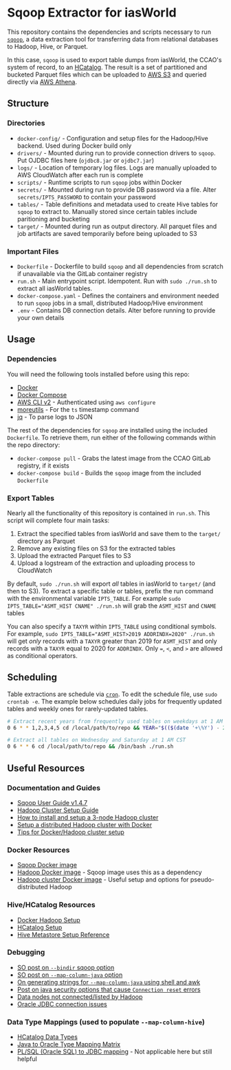 # Sqoop Extractor for iasWorld

This repository contains the dependencies and scripts necessary to run [`sqoop`](https://sqoop.apache.org/docs/1.4.7/SqoopUserGuide.html), a data extraction tool for transferring data from relational databases to Hadoop, Hive, or Parquet.

In this case, `sqoop` is used to export table dumps from iasWorld, the CCAO's system of record, to an [HCatalog](https://cwiki.apache.org/confluence/display/Hive/HCatalog). The result is a set of partitioned and bucketed Parquet files which can be uploaded to [AWS S3](https://aws.amazon.com/s3/) and queried directly via [AWS Athena](https://aws.amazon.com/athena).

## Structure 

### Directories 

- `docker-config/` - Configuration and setup files for the Hadoop/Hive backend. Used during Docker build only
- `drivers/` - Mounted during run to provide connection drivers to `sqoop`. Put OJDBC files here (`ojdbc8.jar` or `ojdbc7.jar`)
- `logs/` - Location of temporary log files. Logs are manually uploaded to AWS CloudWatch after each run is complete 
- `scripts/` - Runtime scripts to run `sqoop` jobs within Docker
- `secrets/` - Mounted during run to provide DB password via a file. Alter `secrets/IPTS_PASSWORD` to contain your password
- `tables/` - Table definitions and metadata used to create Hive tables for `sqoop` to extract to. Manually stored since certain tables include paritioning and bucketing 
- `target/` - Mounted during run as output directory. All parquet files and job artifacts are saved temporarily before being uploaded to S3

### Important Files

- `Dockerfile` - Dockerfile to build `sqoop` and all dependencies from scratch if unavailable via the GitLab container registry
- `run.sh` - Main entrypoint script. Idempotent. Run with `sudo ./run.sh` to extract all iasWorld tables. 
- `docker-compose.yaml` - Defines the containers and environment needed to run `sqoop` jobs in a small, distributed Hadoop/Hive environment
- `.env` - Contains DB connection details. Alter before running to provide your own details

## Usage

### Dependencies

You will need the following tools installed before using this repo:

- [Docker](https://docs.docker.com/get-docker/)
- [Docker Compose](https://docs.docker.com/compose/install/)
- [AWS CLI v2](https://docs.aws.amazon.com/cli/latest/userguide/install-cliv2.html) - Authenticated using `aws configure`
- [moreutils](http://joeyh.name/code/moreutils/) - For the `ts` timestamp command
- [jq](https://stedolan.github.io/jq/) - To parse logs to JSON 

The rest of the dependencies for `sqoop` are installed using the included `Dockerfile`. To retrieve them, run either of the following commands within the repo directory:

- `docker-compose pull` - Grabs the latest image from the CCAO GitLab registry, if it exists
- `docker-compose build` - Builds the `sqoop` image from the included `Dockerfile` 

### Export Tables

Nearly all the functionality of this repository is contained in `run.sh`. This script will complete four main tasks:

1. Extract the specified tables from iasWorld and save them to the `target/` directory as Parquet
2. Remove any existing files on S3 for the extracted tables
3. Upload the extracted Parquet files to S3
4. Upload a logstream of the extraction and uploading process to CloudWatch

By default, `sudo ./run.sh` will export _all_ tables in iasWorld to `target/` (and then to S3). To extract a specific table or tables, prefix the run command with the environmental variable `IPTS_TABLE`. For example `sudo IPTS_TABLE="ASMT_HIST CNAME" ./run.sh` will grab the `ASMT_HIST` and `CNAME` tables

You can also specify a `TAXYR` within `IPTS_TABLE` using conditional symbols. For example, `sudo IPTS_TABLE="ASMT_HIST>2019 ADDRINDX=2020" ./run.sh` will get _only_ records with a `TAXYR` greater than 2019 for `ASMT_HIST` and only records with a `TAXYR` equal to 2020 for `ADDRINDX`. Only `=`, `<`, and `>` are allowed as conditional operators.

## Scheduling

Table extractions are schedule via [`cron`](https://man7.org/linux/man-pages/man8/cron.8.html). To edit the schedule file, use `sudo crontab -e`. The example below schedules daily jobs for frequently updated tables and weekly ones for rarely-updated tables.

```bash
# Extract recent years from frequently used tables on weekdays at 1 AM CST
0 6 * * 1,2,3,4,5 cd /local/path/to/repo && YEAR="$(($(date '+\%Y') - 2))" IPTS_TABLE="ADDN>$YEAR APRVAL>$YEAR ASMT_HIST>$YEAR ASMT_ALL>$YEAR COMDAT>$YEAR CVLEG>$YEAR DWELDAT>$YEAR HTPAR>$YEAR LEGDAT>$YEAR OBY>$YEAR OWNDAT>$YEAR PARDAT>$YEAR SALES SPLCOM>$YEAR" /bin/bash ./run.sh

# Extract all tables on Wednesday and Saturday at 1 AM CST
0 6 * * 6 cd /local/path/to/repo && /bin/bash ./run.sh
```

## Useful Resources

### Documentation and Guides

- [Sqoop User Guide v1.4.7](https://sqoop.apache.org/docs/1.4.7/SqoopUserGuide.html)
- [Hadoop Cluster Setup Guide](https://hadoop.apache.org/docs/stable/hadoop-project-dist/hadoop-common/ClusterSetup.html)
- [How to install and setup a 3-node Hadoop cluster](https://www.linode.com/docs/guides/how-to-install-and-set-up-hadoop-cluster/)
- [Setup a distributed Hadoop cluster with Docker](https://blog.newnius.com/setup-distributed-hadoop-cluster-with-docker-step-by-step.html)
- [Tips for Docker/Hadoop cluster setup](https://medium.com/@rubenafo/some-tips-to-run-a-multi-node-hadoop-in-docker-9c7012dd4e26)

### Docker Resources

- [Sqoop Docker image](https://github.com/dvoros/docker-sqoop)
- [Hadoop Docker image](https://github.com/dvoros/hadoop-docker) - Sqoop image uses this as a dependency
- [Hadoop cluster Docker image](https://github.com/rancavil/hadoop-single-node-cluster) - Useful setup and options for pseudo-distributed Hadoop

### Hive/HCatalog Resources

- [Docker Hadoop Setup](https://github.com/big-data-europe/docker-hadoop)
- [HCatalog Setup](https://www.tutorialspoint.com/hcatalog/hcatalog_installation.htm)
- [Hive Metastore Setup Reference](https://github.com/big-data-europe/docker-hive-metastore-postgresql)

### Debugging

- [SO post on `--bindir` sqoop option](https://stackoverflow.com/questions/21599785/sqoop-not-able-to-import-table)
- [SO post on `--map-column-java` option](https://stackoverflow.com/questions/32537148/sqoop-export-from-hdfs-to-oracle-error)
- [On generating strings for `--map-column-java` using shell and awk](https://stackoverflow.com/questions/45052340/how-to-use-sqoop-import-command-with-map-column-hive/45053915#45053915)
- [Post on java security options that cause `Connection reset` errors](https://blog.pythian.com/connection-resets-when-importing-from-oracle-with-sqoop/)
- [Data nodes not connected/listed by Hadoop](https://stackoverflow.com/questions/29910805/namenode-datanode-not-list-by-using-jps)
- [Oracle JDBC connection issues](https://stackoverflow.com/questions/2327220/oracle-jdbc-intermittent-connection-issue)

### Data Type Mappings (used to populate `--map-column-hive`)

- [HCatalog Data Types](https://cwiki.apache.org/confluence/display/Hive/HCatalog+InputOutput#HCatalogInputOutput-HCatRecord)
- [Java to Oracle Type Mapping Matrix](https://docs.oracle.com/cd/E19501-01/819-3659/gcmaz/)
- [PL/SQL (Oracle SQL) to JDBC mapping](https://docs.oracle.com/cd/B19306_01/java.102/b14188/datamap.htm#CHDBJAGH) - Not applicable here but still helpful

